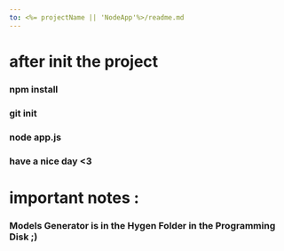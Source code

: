 ```yaml
---
to: <%= projectName || 'NodeApp'%>/readme.md
---
```

# after init the project 
### npm install 
### git init 
### node app.js 
### have a nice day <3 

# important notes : 
### Models Generator is in the Hygen Folder in the Programming Disk ;)